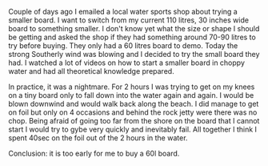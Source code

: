 Couple of days ago I emailed a local water sports shop about trying a smaller board. I want to switch from my current 110 litres, 30 inches wide board to something smaller. I don't know yet what the size or shape I should be getting and asked the shop if they had something around 70-90 litres to try before buying. They only had a 60 litres board to demo. Today the strong Southerly wind was blowing and I decided to try the small board they had. I watched a lot of videos on how to start a smaller board in choppy water and had all theoretical knowledge prepared. 

In practice, it was a nightmare. For 2 hours I was trying to get on my knees on a tiny board only to fall down into the water again and again. I would be  blown downwind and would walk back along the beach. I did manage to get on foil but only on 4 occasions and behind the rock jetty were there was no chop. Being afraid of going too far from the shore on the board that I cannot start I would try to gybe very quickly and inevitably fail. All together I think I spent 40sec on the foil out of the 2 hours in the water. 

Conclusion: it is too early for me to buy a 60l board.